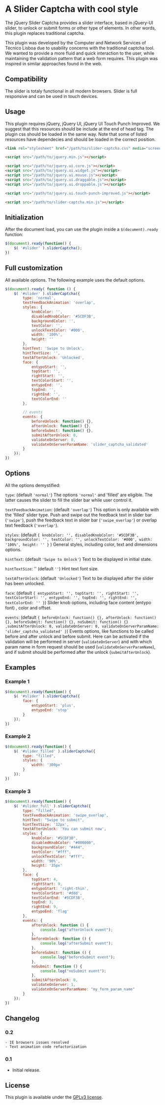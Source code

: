 A Slider Captcha with cool style
========================

The jQuery Slider Captcha provides a slider interface, based in jQuery-UI slider, to unlock or submit forms or other type of elements. In other words, this plugin replaces traditional captcha. 

This plugin was developed by the Computer and Network Services of Técnico Lisboa due to usability concerns with the traditional captcha tool. We wanted to provide a more fluid and quick interaction to the user, while maintaining the validation pattern that a web form requires. This plugin was inspired in similar approaches found in the web.


## Compatibility

The slider is totaly functional in all modern browsers. Slider is full responsive and can be used in touch devices.


## Usage

This plugin requires jQuery, jQuery UI, jQuery UI Touch Punch Improved. We suggest that this resources should be include at the end of head tag. The plugin css should be loaded in the same way. Note that some of listed resources have dependecies and should be loaded in the correct position.

```html
<link rel="stylesheet" href="/path/to/slider-captcha.css" media="screen">

<script src="/path/to/jquery.min.js"></script>

<script src="/path/to/jquery.ui.core.js"></script>
<script src="/path/to/jquery.ui.widget.js"></script>
<script src="/path/to/jquery.ui.mouse.js"></script>
<script src="/path/to/jquery.ui.draggable.js"></script>
<script src="/path/to/jquery.ui.droppable.js"></script>

<script src="/path/to/jquery.ui.touch-punch-improved.js"></script>

<script src="/path/to/slider-captcha.min.js"></script>
```

## Initialization

After the document load, you can use the plugin inside a `$(document).ready` function:

```javascript
$(document).ready(function() {
	$( '#slider' ).sliderCaptcha();	
})
```

## Full customization

All available options. The following example uses the default options.

```javascript
$(document).ready( function () {
	$( '#slider' ).sliderCaptcha({
		type: 'normal',
		textFeedbackAnimation: 'overlap',
		styles: {
			knobColor: '',
			disabledKnobColor: '#5CDF3B',
			backgroundColor: '',
			textColor: '',
			unlockTextColor: '#000',
			width: '100%',
			height: ''
		},
		hintText: 'Swipe to Unlock',
		hintTextSize: '',
		textAfterUnlock: 'Unlocked',
		face: {
			entypoStart: '',
			topStart: '',
			rightStart: '',
			textColorStart: '',
			entypoEnd: '',
			topEnd: '',
			rightEnd: '',
			textColorEnd: ''
		},

		// events
		events: {
			beforeUnlock: function() {},
			afterUnlock: function() {},
			beforeSubmit: function() {},
			submitAfterUnlock: 0,
			validateOnServer: 0,
			validateOnServerParamName: 'slider_captcha_validated'
		}		
	});
})
```

## Options

All the options demystified:

`type`: (default `'normal'`) The options `'normal'` and 'filled' are eligible. The latter causes the slider to fill the slider bar while user control it.

`textFeedbackAnimation`: (default `'overlap'`) This option is only available with the 'filled' slider type. Push and swipe out the feedback text in slider bar (`'swipe'`), push the feedback text in slider bar (`'swipe_overlap'`) or overlap text feedback (`'overlap'`).

`styles`: (default `{ knobColor: '', disabledKnobColor: '#5CDF3B', backgroundColor: '', textColor: '', unlockTextColor: '#000', width: '100%', height: '' }` ) General styles, including color, text and dimensions options.

`hintText`: (default `'Swipe to Unlock'`) Text to be displayed in initial state.

`hintTextSize`: '' (default `''`) Hint text font size.

`textAfterUnlock`: (default `'Unlocked'`) Text to be displayed after the slider has been unlocked.

`face`: (default `{ entypoStart: '', topStart: '', rightStart: '', textColorStart: '', entypoEnd: '', topEnd: '', rightEnd: '', textColorEnd: '' }`) Slider knob options, including face content (entypo font) , color and offset.

`events`: (default `{ beforeUnlock: function() {}, afterUnlock: function() {}, beforeSubmit: function() {}, noSubmit: function() {} ,submitAfterUnlock: 0, validateOnServer: 0, validateOnServerParamName: 'slider_captcha_validated' }`) Events options, like functions to be called before and after unlock and before submit. Here can be activated if the validation will be performed in server (`validateOnServer`) and with which param name in form request should be used (`validateOnServerParamName`), and if submit should be performed after the unlock (`submitAfterUnlock`).


## Examples

### Example 1

```javascript
$(document).ready(function() {
	$( '#slider' ).sliderCaptcha({
		face: {
			entypoStart: 'plus',
			entypoEnd: 'stop'
		}
	});
})
```

### Example 2

```javascript
$(document).ready(function() {
	$( '#slider_filled' ).sliderCaptcha({
		type: "filled",
		styles: {
			width: '300px'
		}
	});
})
```

### Example 3

```javascript
$(document).ready(function() {
	$( '#slider_full' ).sliderCaptcha({
		type: "filled",
		textFeedbackAnimation: 'swipe_overlap',
		hintText: "Swipe to submit",
		hintTextSize: '12px',
		textAfterUnlock: 'You can submit now',
		styles: {
			knobColor: "#5CDF3B",
			disabledKnobColor: "#000000",
			backgroundColor: "#444",
			textColor: "#fff",
			unlockTextColor: "#fff",
			width: '90%',
			height: '35px'
		},
		face: {
			topStart: 4,
			rightStart: 9,
			entypoStart: 'right-thin',
			textColorStart: '#ddd',
			textColorEnd: '#5CDF3B',
			topEnd: 3,
			rightEnd: 9,				
			entypoEnd: 'flag'
		},
		events: {
			afterUnlock: function () {
				console.log("afterUnlock event");
			},
			beforeUnlock: function () {
				console.log("afterSubmit event");
			},
			beforeSubmit: function () {
				console.log("beforeSubmit event");
			},
			noSubmit: function () {
				console.log("noSubmit event");
			},			
			submitAfterUnlock: 0,
			validateOnServer: 1,
			validateOnServerParamName: "my_form_param_name"
		}
	});
})
```


## Changelog

### 0.2
	- IE browsers issues resolved
	- Text animation code refactorization

### 0.1
 - Initial release.

## License

This plugin is available under the [GPLv3 license](https://www.gnu.org/copyleft/gpl.html).